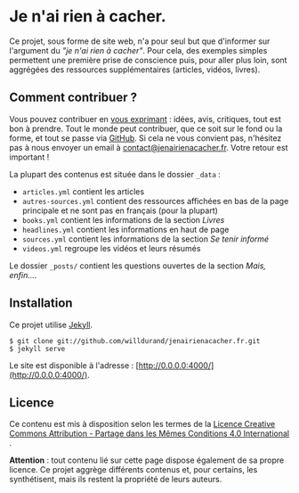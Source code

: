 Je n'ai rien à cacher.
======================

Ce projet, sous forme de site web, n'a pour seul but que d'informer sur
l'argument du _"je n'ai rien à cacher"_. Pour cela, des exemples simples
permettent une première prise de conscience puis, pour aller plus loin, sont
aggrégées des ressources supplémentaires (articles, vidéos, livres).


Comment contribuer ?
--------------------

Vous pouvez contribuer en [vous
exprimant](https://github.com/willdurand/jenairienacacher.fr/issues) : idées,
avis, critiques, tout est bon à prendre. Tout le monde peut contribuer, que ce
soit sur le fond ou la forme, et tout se passe via
[GitHub](https://github.com/willdurand/jenairienacacher.fr). Si cela ne vous
convient pas, n'hésitez pas à nous envoyer un email à
[contact@jenairienacacher.fr](mailto:contact@jenairienacacher.fr). Votre retour
est important !

La plupart des contenus est située dans le dossier `_data` :

* `articles.yml` contient les articles
* `autres-sources.yml` contient des ressources affichées en bas de la page
  principale et ne sont pas en français (pour la plupart)
* `books.yml` contient les informations de la section _Livres_
* `headlines.yml` contient les informations en haut de page
* `sources.yml` contient les informations de la section _Se tenir informé_
* `videos.yml` regroupe les vidéos et leurs résumés

Le dossier `_posts/` contient les questions ouvertes de la section _Mais,
enfin..._.

Installation
------------

Ce projet utilise [Jekyll](http://jekyllrb.com).

    $ git clone git://github.com/willdurand/jenairienacacher.fr.git
    $ jekyll serve

Le site est disponible à l'adresse :
[http://0.0.0.0:4000/](http://0.0.0.0:4000/).


Licence
-------

Ce contenu est mis à disposition selon les termes de la [Licence Creative
Commons Attribution - Partage dans les Mêmes Conditions 4.0 International
](http://creativecommons.org/licenses/by-sa/4.0/).

**Attention** : tout contenu lié sur cette page dispose également de sa propre
licence. Ce projet aggrège différents contenus et, pour certains, les
synthétisent, mais ils restent la propriété de leurs auteurs.
